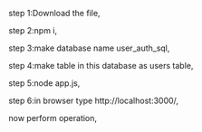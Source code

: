 step 1:Download the file,

step 2:npm i,

step 3:make database name user_auth_sql,

step 4:make table in this database as users table,

step 5:node app.js,

step 6:in browser type http://localhost:3000/,

now perform operation,
